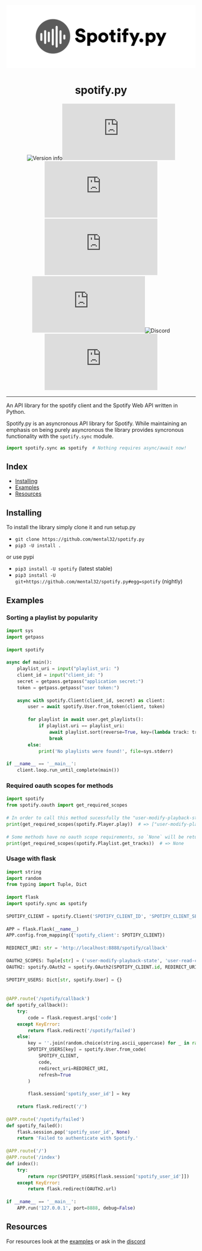 ![logo](/docs/source/_static/images/logo.png)

<div align=center>

<h1 align=center>spotify.py</h1>

![Version info](https://img.shields.io/pypi/v/spotify.svg?style=for-the-badge)![Github Issues](https://img.shields.io/github/issues/mental32/spotify.py?style=for-the-badge)![Github forks](https://img.shields.io/github/forks/mental32/spotify.py?style=for-the-badge)[![GitHub stars](https://img.shields.io/github/stars/mental32/spotify.py?style=for-the-badge)](https://github.com/mental32/spotify.py/stargazers)![License](https://img.shields.io/github/license/mental32/spotify.py?style=for-the-badge)![Discord](https://img.shields.io/discord/438465139197607939.svg?style=for-the-badge)![Travis](https://img.shields.io/travis/mental32/spotify.py?style=for-the-badge)

<hr>

</div>

An API library for the spotify client and the Spotify Web API written in Python.

Spotify.py is an asyncronous API library for Spotify. While maintaining an
emphasis on being purely asyncronous the library provides syncronous
functionality with the `spotify.sync` module.

```python
import spotify.sync as spotify  # Nothing requires async/await now!
```

## Index

 - [Installing](#Installing)
 - [Examples](#Examples)
 - [Resources](#Resources)

## Installing

To install the library simply clone it and run setup.py
- `git clone https://github.com/mental32/spotify.py`
- `pip3 -U install .`

or use pypi

- `pip3 install -U spotify` (latest stable)
- `pip3 install -U git+https://github.com/mental32/spotify.py#egg=spotify` (nightly)

## Examples
### Sorting a playlist by popularity

```py
import sys
import getpass

import spotify

async def main():
    playlist_uri = input("playlist_uri: ")
    client_id = input("client_id: ")
    secret = getpass.getpass("application secret:")
    token = getpass.getpass("user token:")

    async with spotify.Client(client_id, secret) as client:
        user = await spotify.User.from_token(client, token)

        for playlist in await user.get_playlists():
            if playlist.uri == playlist_uri:
                await playlist.sort(reverse=True, key=(lambda track: track.popularity))
                break
        else:
            print('No playlists were found!', file=sys.stderr)

if __name__ == '__main__':
    client.loop.run_until_complete(main())
```

### Required oauth scopes for methods

```py
import spotify
from spotify.oauth import get_required_scopes

# In order to call this method sucessfully the "user-modify-playback-state" scope is required.
print(get_required_scopes(spotify.Player.play))  # => ["user-modify-playback-state"]

# Some methods have no oauth scope requirements, so `None` will be returned instead.
print(get_required_scopes(spotify.Playlist.get_tracks))  # => None
```

### Usage with flask

```py
import string
import random
from typing import Tuple, Dict

import flask
import spotify.sync as spotify

SPOTIFY_CLIENT = spotify.Client('SPOTIFY_CLIENT_ID', 'SPOTIFY_CLIENT_SECRET')

APP = flask.Flask(__name__)
APP.config.from_mapping({'spotify_client': SPOTIFY_CLIENT})

REDIRECT_URI: str = 'http://localhost:8888/spotify/callback'

OAUTH2_SCOPES: Tuple[str] = ('user-modify-playback-state', 'user-read-currently-playing', 'user-read-playback-state')
OAUTH2: spotify.OAuth2 = spotify.OAuth2(SPOTIFY_CLIENT.id, REDIRECT_URI, scopes=OAUTH2_SCOPES)

SPOTIFY_USERS: Dict[str, spotify.User] = {}


@APP.route('/spotify/callback')
def spotify_callback():
    try:
        code = flask.request.args['code']
    except KeyError:
        return flask.redirect('/spotify/failed')
    else:
        key = ''.join(random.choice(string.ascii_uppercase) for _ in range(16))
        SPOTIFY_USERS[key] = spotify.User.from_code(
            SPOTIFY_CLIENT,
            code,
            redirect_uri=REDIRECT_URI,
            refresh=True
        )

        flask.session['spotify_user_id'] = key

    return flask.redirect('/')

@APP.route('/spotify/failed')
def spotify_failed():
    flask.session.pop('spotify_user_id', None)
    return 'Failed to authenticate with Spotify.'

@APP.route('/')
@APP.route('/index')
def index():
    try:
        return repr(SPOTIFY_USERS[flask.session['spotify_user_id']])
    except KeyError:
        return flask.redirect(OAUTH2.url)

if __name__ == '__main__':
    APP.run('127.0.0.1', port=8888, debug=False)
```

## Resources

For resources look at the [examples](https://github.com/mental32/spotify.py/tree/master/examples) or ask in the [discord](https://discord.gg/k43FSFF)
